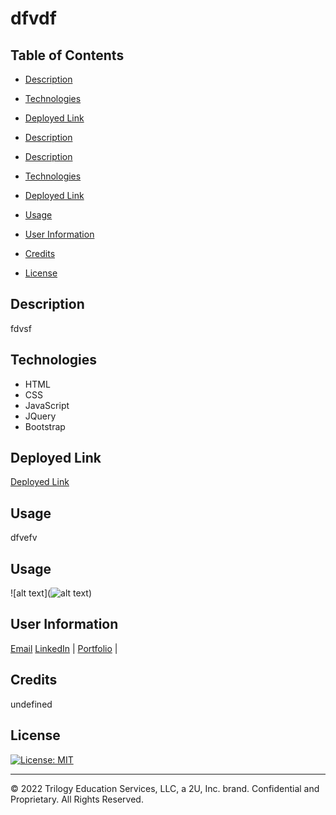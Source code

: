 # dfvdf
  

  ## Table of Contents
  
  - [Description](#description)
  - [Technologies](#technologies)

  - [Deployed Link](#link)

  - [Description](#description)

  - [Description](#description)
  - [Technologies](#technologies)
  - [Deployed Link](#link)
  - [Usage](#usage)
  - [User Information](#userinformation)

  - [Credits](#credits)
  - [License](#license)
  
  ## Description
  fdvsf
  ## Technologies
  
 - HTML
 - CSS
 - JavaScript
 - JQuery
 - Bootstrap
  ## Deployed Link
  [Deployed Link](dfdf)
  ## Usage 
 dfvefv

  ## Usage
  ![alt text](![alt text](assets/images/demo.gif))

  ## User Information
  

  [Email](fdvdf)
  [LinkedIn](dfvd) |
  [Portfolio](dfvdf) |

  
  ## Credits
  
  undefined
  
  ## License
  
  [![License: MIT](https://img.shields.io/badge/License-MIT-yellow.svg)](https://opensource.org/licenses/MIT)
  
  ---
  
  © 2022 Trilogy Education Services, LLC, a 2U, Inc. brand. Confidential and Proprietary. All Rights Reserved.
  

